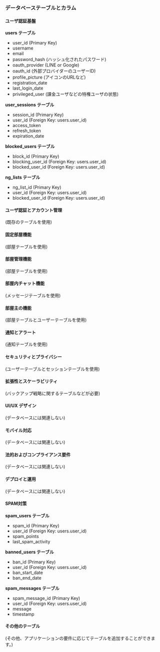 ### データベーステーブルとカラム

#### ユーザ認証基盤

**users テーブル**
- user_id (Primary Key)
- username
- email
- password_hash (ハッシュ化されたパスワード)
- oauth_provider (LINE or Google)
- oauth_id (外部プロバイダーのユーザーID)
- profile_picture (アイコンのURLなど)
- registration_date
- last_login_date
- privileged_user (課金ユーザなどの特権ユーザの状態)

**user_sessions テーブル**
- session_id (Primary Key)
- user_id (Foreign Key: users.user_id)
- access_token
- refresh_token
- expiration_date

**blocked_users テーブル**
- block_id (Primary Key)
- blocking_user_id (Foreign Key: users.user_id)
- blocked_user_id (Foreign Key: users.user_id)

**ng_lists テーブル**
- ng_list_id (Primary Key)
- user_id (Foreign Key: users.user_id)
- blocked_user_id (Foreign Key: users.user_id)

#### ユーザ認証とアカウント管理

(既存のテーブルを使用)

#### 固定部屋機能

(部屋テーブルを使用)

#### 部屋管理機能

(部屋テーブルを使用)

#### 部屋内チャット機能

(メッセージテーブルを使用)

#### 部屋主の機能

(部屋テーブルとユーザーテーブルを使用)

#### 通知とアラート

(通知テーブルを使用)

#### セキュリティとプライバシー

(ユーザーテーブルとセッションテーブルを使用)

#### 拡張性とスケーラビリティ

(バックアップ戦略に関するテーブルなどが必要)

#### UI/UX デザイン

(データベースには関連しない)

#### モバイル対応

(データベースには関連しない)

#### 法的およびコンプライアンス要件

(データベースには関連しない)

#### デプロイと運用

(データベースには関連しない)

#### SPAM対策

**spam_users テーブル**
- spam_id (Primary Key)
- user_id (Foreign Key: users.user_id)
- spam_points
- last_spam_activity

**banned_users テーブル**
- ban_id (Primary Key)
- user_id (Foreign Key: users.user_id)
- ban_start_date
- ban_end_date

**spam_messages テーブル**
- spam_message_id (Primary Key)
- user_id (Foreign Key: users.user_id)
- message
- timestamp

#### その他のテーブル

(その他、アプリケーションの要件に応じてテーブルを追加することができます。)
